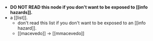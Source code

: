 - **DO NOT READ this node if you don't want to be exposed to [[info hazards]].**
- a [[list]].
  - don't read this list if you don't want to be exposed to an [[info hazard]].
  - [[macevedo]] -> [[mmacevedo]]
